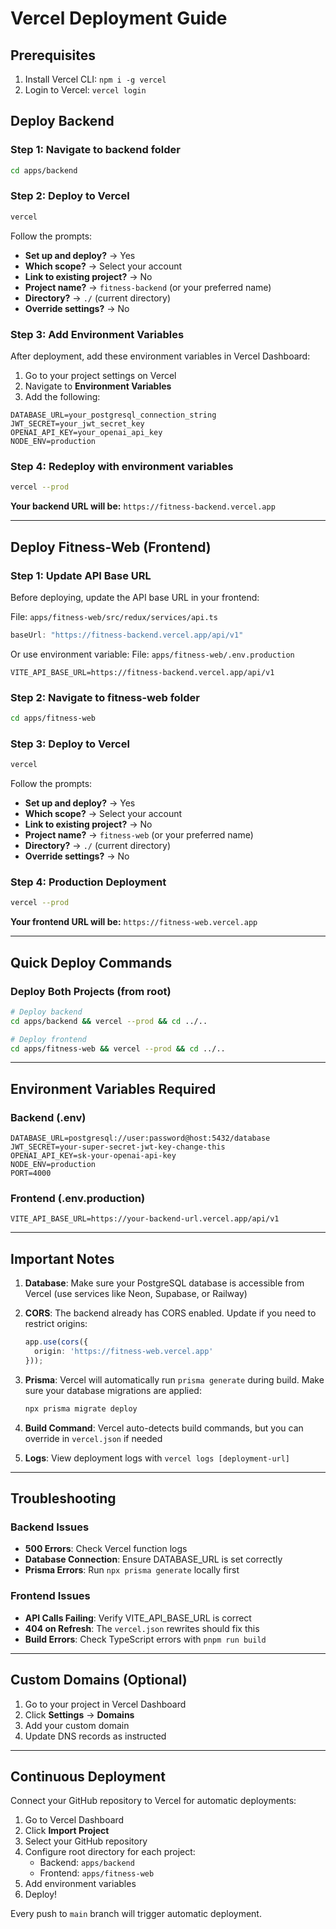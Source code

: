 # Vercel Deployment Guide

## Prerequisites
1. Install Vercel CLI: `npm i -g vercel`
2. Login to Vercel: `vercel login`

## Deploy Backend

### Step 1: Navigate to backend folder
```bash
cd apps/backend
```

### Step 2: Deploy to Vercel
```bash
vercel
```

Follow the prompts:
- **Set up and deploy?** → Yes
- **Which scope?** → Select your account
- **Link to existing project?** → No
- **Project name?** → `fitness-backend` (or your preferred name)
- **Directory?** → `./` (current directory)
- **Override settings?** → No

### Step 3: Add Environment Variables
After deployment, add these environment variables in Vercel Dashboard:

1. Go to your project settings on Vercel
2. Navigate to **Environment Variables**
3. Add the following:

```
DATABASE_URL=your_postgresql_connection_string
JWT_SECRET=your_jwt_secret_key
OPENAI_API_KEY=your_openai_api_key
NODE_ENV=production
```

### Step 4: Redeploy with environment variables
```bash
vercel --prod
```

**Your backend URL will be:** `https://fitness-backend.vercel.app`

---

## Deploy Fitness-Web (Frontend)

### Step 1: Update API Base URL
Before deploying, update the API base URL in your frontend:

File: `apps/fitness-web/src/redux/services/api.ts`
```typescript
baseUrl: "https://fitness-backend.vercel.app/api/v1"
```

Or use environment variable:
File: `apps/fitness-web/.env.production`
```
VITE_API_BASE_URL=https://fitness-backend.vercel.app/api/v1
```

### Step 2: Navigate to fitness-web folder
```bash
cd apps/fitness-web
```

### Step 3: Deploy to Vercel
```bash
vercel
```

Follow the prompts:
- **Set up and deploy?** → Yes
- **Which scope?** → Select your account
- **Link to existing project?** → No
- **Project name?** → `fitness-web` (or your preferred name)
- **Directory?** → `./` (current directory)
- **Override settings?** → No

### Step 4: Production Deployment
```bash
vercel --prod
```

**Your frontend URL will be:** `https://fitness-web.vercel.app`

---

## Quick Deploy Commands

### Deploy Both Projects (from root)

```bash
# Deploy backend
cd apps/backend && vercel --prod && cd ../..

# Deploy frontend
cd apps/fitness-web && vercel --prod && cd ../..
```

---

## Environment Variables Required

### Backend (.env)
```env
DATABASE_URL=postgresql://user:password@host:5432/database
JWT_SECRET=your-super-secret-jwt-key-change-this
OPENAI_API_KEY=sk-your-openai-api-key
NODE_ENV=production
PORT=4000
```

### Frontend (.env.production)
```env
VITE_API_BASE_URL=https://your-backend-url.vercel.app/api/v1
```

---

## Important Notes

1. **Database**: Make sure your PostgreSQL database is accessible from Vercel (use services like Neon, Supabase, or Railway)

2. **CORS**: The backend already has CORS enabled. Update if you need to restrict origins:
   ```typescript
   app.use(cors({
     origin: 'https://fitness-web.vercel.app'
   }));
   ```

3. **Prisma**: Vercel will automatically run `prisma generate` during build. Make sure your database migrations are applied:
   ```bash
   npx prisma migrate deploy
   ```

4. **Build Command**: Vercel auto-detects build commands, but you can override in `vercel.json` if needed

5. **Logs**: View deployment logs with `vercel logs [deployment-url]`

---

## Troubleshooting

### Backend Issues
- **500 Errors**: Check Vercel function logs
- **Database Connection**: Ensure DATABASE_URL is set correctly
- **Prisma Errors**: Run `npx prisma generate` locally first

### Frontend Issues
- **API Calls Failing**: Verify VITE_API_BASE_URL is correct
- **404 on Refresh**: The `vercel.json` rewrites should fix this
- **Build Errors**: Check TypeScript errors with `pnpm run build`

---

## Custom Domains (Optional)

1. Go to your project in Vercel Dashboard
2. Click **Settings** → **Domains**
3. Add your custom domain
4. Update DNS records as instructed

---

## Continuous Deployment

Connect your GitHub repository to Vercel for automatic deployments:

1. Go to Vercel Dashboard
2. Click **Import Project**
3. Select your GitHub repository
4. Configure root directory for each project:
   - Backend: `apps/backend`
   - Frontend: `apps/fitness-web`
5. Add environment variables
6. Deploy!

Every push to `main` branch will trigger automatic deployment.
